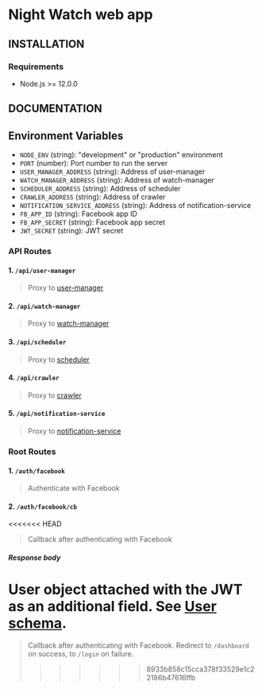 # Night Watch web app

## INSTALLATION

### Requirements

- Node.js >= 12.0.0

## DOCUMENTATION

## Environment Variables

- `NODE_ENV` (string): "development" or "production" environment
- `PORT` (number): Port number to run the server
- `USER_MANAGER_ADDRESS` (string): Address of user-manager
- `WATCH_MANAGER_ADDRESS` (string): Address of watch-manager
- `SCHEDULER_ADDRESS` (string): Address of scheduler
- `CRAWLER_ADDRESS` (string): Address of crawler
- `NOTIFICATION_SERVICE_ADDRESS` (string): Address of notification-service
- `FB_APP_ID` (string): Facebook app ID
- `FB_APP_SECRET` (string): Facebook app secret
- `JWT_SECRET` (string): JWT secret

### API Routes

#### 1. `/api/user-manager`

> Proxy to [user-manager](https://github.com/night-watch-project/user-manager#routes)

#### 2. `/api/watch-manager`

> Proxy to [watch-manager](https://github.com/night-watch-project/watch-manager#routes)

#### 3. `/api/scheduler`

> Proxy to [scheduler](https://github.com/night-watch-project/scheduler#routes)

#### 4. `/api/crawler`

> Proxy to [crawler](https://github.com/night-watch-project/crawler#routes)

#### 5. `/api/notification-service`

> Proxy to [notification-service](https://github.com/night-watch-project/notification-service#routes)

### Root Routes

#### 1. `/auth/facebook`

> Authenticate with Facebook

#### 2. `/auth/facebook/cb`

<<<<<<< HEAD
> Callback after authenticating with Facebook

##### Response body

User object attached with the JWT as an additional field. See [User schema](https://github.com/night-watch-project/user-manager/blob/master/src/models/user.js).
=======
> Callback after authenticating with Facebook. Redirect to `/dashboard` on success, to `/login` on failure.
>>>>>>> 8933b858c15cca378f33529e1c22186b47616ffb

